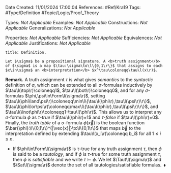 <div class="topSpace"></div>

Date Created: 11/01/2024 17:00:04
References: #Ref/Kra19
Tags: #Type/Definition #Topic/Logic/Proof_Theory

Types: <i>Not Applicable</i>
Examples: <i>Not Applicable</i>
Constructions: <i>Not Applicable</i>
Generalizations: <i>Not Applicable</i>

Properties: <i>Not Applicable</i>
Sufficiencies: <i>Not Applicable</i>
Equivalences: <i>Not Applicable</i>
Justifications: <i>Not Applicable</i>

``` ad-Definition
title: Definition.

Let $\sigma$ be a propositional signature. A <b>truth assignment</b> of $\sigma$ is a map $\tau:\sigma\to\l\{0,1\r\}$ that assigns to each $x\in\sigma$ an <b>interpretation</b> $x^\tau\coloneqq\tau\l(x\r)$.

```

<b>Remark.</b> A truth assignment $\tau$ is what gives <i>semantics</i> to the <i>syntactic</i> definition of $\sigma$, which can be extended to all $\sigma$-formulas inductively by $\tau\l(\top\r)\coloneqq1$, $\tau\l(\bot\r)\coloneqq0$, and for any $\sigma$-formulas $\phi,\psi\in\Form\l(\sigma\r)$, setting $\tau\l(\phi\land\psi\r)\coloneqq\min\l\{\tau\l(\phi\r),\tau\l(\psi\r)\r\}$, $\tau\l(\phi\lor\psi\r)\coloneqq\max\l\{\tau\l(\phi\r),\tau\l(\psi\r)\r\}$, and $\tau\l(\lnot\phi\r)\coloneqq1-\tau\l(\phi\r)$. This allows us to interpret any $\sigma$-formula $\phi$ as <i>$\tau$-true</i> if $\tau\l(\phi\r)=1$ and <i>$\tau$-false</i> if $\tau\l(\phi\r)=0$. Finally, the <i>truth table</i> of a $\sigma$-formula $\phi(\vec{x})$ is the boolean function $\bar{\phi}:\l\{0,1\r\}^{|\vec{x}|}\to\l\{0,1\r\}$ that maps $\vec{b}$ to the interpretation defined by extending $\tau\l(x_i\r)\coloneqq b_i$ for all $1\leq i\leq n$.
* If $\phi\in\Form\l(\sigma\r)$ is $\tau$-true for any truth assignment $\tau$, then $\phi$ is said to be a <i>tautology</i>, and if $\phi$ is $\tau$-true for some truth assignment $\tau$, then $\phi$ is <i>satisfiable</i> and we write $\tau\models\phi$. We let $\Taut\l(\sigma\r)$ and $\Sat\l(\sigma\r)$ denote the set of all tautologies/satisfiable formulas.<span style="float:right;">$\blacklozenge$</span>
